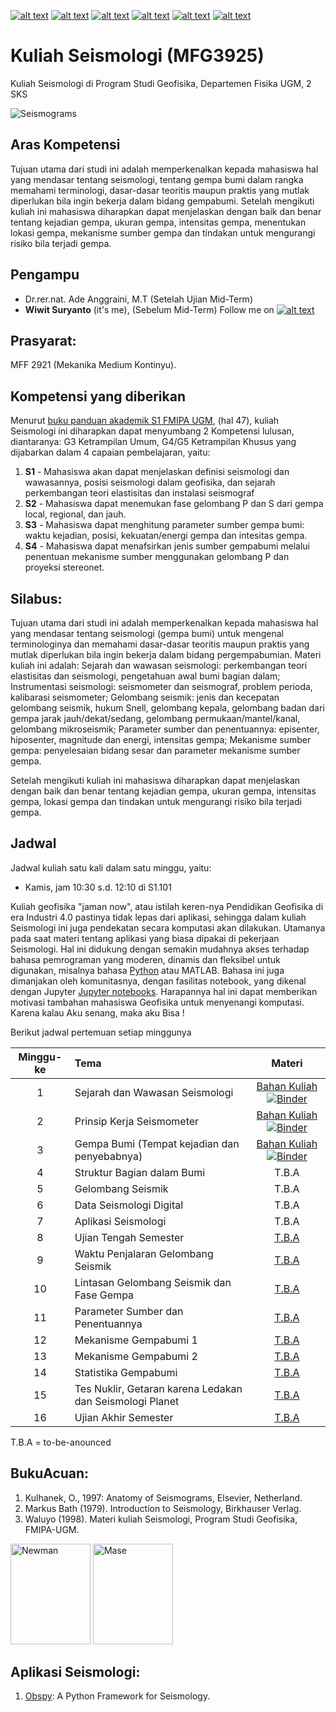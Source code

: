 [![alt text][1.1]][1]
[![alt text][2.1]][2]
[![alt text][3.1]][3]
[![alt text][4.1]][4]
[![alt text][5.1]][5]
[![alt text][6.1]][6]

[1.1]: http://i.imgur.com/tXSoThF.png (twitter icon with padding)
[2.1]: http://i.imgur.com/P3YfQoD.png (facebook icon with padding)
[3.1]: http://i.imgur.com/yCsTjba.png (google plus icon with padding)
[4.1]: http://i.imgur.com/YckIOms.png (tumblr icon with padding)
[5.1]: http://i.imgur.com/1AGmwO3.png (dribbble icon with padding)
[6.1]: http://i.imgur.com/0o48UoR.png (github icon with padding)



# Kuliah Seismologi (MFG3925)
Kuliah Seismologi di Program Studi Geofisika, Departemen Fisika UGM, 2 SKS

![Seismograms](https://chenseismolab.org/wp-content/uploads/2017/09/cropped-Header_image7_waveform_fitting_Chenetal2015JGR-1.png)
## Aras Kompetensi
Tujuan utama dari studi ini adalah memperkenalkan kepada mahasiswa hal yang mendasar tentang seismologi, tentang gempa bumi dalam rangka memahami terminologi, dasar-dasar teoritis maupun praktis yang mutlak diperlukan bila ingin bekerja dalam bidang gempabumi. Setelah mengikuti kuliah ini mahasiswa diharapkan dapat menjelaskan dengan baik dan benar tentang kejadian gempa, ukuran gempa, intensitas gempa, menentukan lokasi gempa, mekanisme sumber gempa dan tindakan untuk mengurangi risiko bila terjadi gempa.

## Pengampu
- Dr.rer.nat. Ade Anggraini, M.T (Setelah Ujian Mid-Term)
- **Wiwit Suryanto** (it's me), (Sebelum Mid-Term)
Follow me on [![alt text][1.1]][1]

## Prasyarat: 
MFF 2921 (Mekanika Medium Kontinyu).

## Kompetensi yang diberikan

Menurut [buku panduan akademik S1 FMIPA UGM](http://mipa.ugm.ac.id/file/kurikulum-s1-s2-dan-s3/), (hal 47), kuliah Seismologi ini diharapkan dapat menyumbang 2 Kompetensi lulusan, diantaranya: G3 Ketrampilan Umum, G4/G5 Ketrampilan Khusus yang dijabarkan dalam 4 capaian pembelajaran, yaitu:
1. **S1** - Mahasiswa akan dapat menjelaskan definisi seismologi dan wawasannya, posisi seismologi dalam geofisika, dan sejarah perkembangan teori elastisitas dan instalasi seismograf 
2. **S2** - Mahasiswa dapat menemukan  fase gelombang P dan S dari gempa local, regional, dan jauh.
3. **S3** - Mahasiswa dapat menghitung parameter sumber gempa bumi: waktu kejadian, posisi, kekuatan/energi gempa dan intesitas gempa.
4. **S4** - Mahasiswa dapat menafsirkan jenis sumber gempabumi melalui penentuan mekanisme sumber menggunakan gelombang P dan proyeksi stereonet. 

## Silabus: 
Tujuan utama dari studi ini adalah memperkenalkan kepada mahasiswa hal yang mendasar tentang seismologi (gempa bumi) untuk mengenal terminologinya dan memahami dasar-dasar teoritis maupun praktis yang mutlak diperlukan bila ingin bekerja dalam bidang pergempabumian. 
Materi kuliah ini adalah: Sejarah dan wawasan seismologi: perkembangan teori elastisitas dan seismologi, pengetahuan awal bumi bagian dalam; Instrumentasi seismologi: seismometer dan seismograf, problem perioda, kalibarasi seismometer; Gelombang seismik: jenis dan kecepatan gelombang seismik, hukum Snell, gelombang kepala, gelombang badan dari gempa jarak jauh/dekat/sedang, gelombang permukaan/mantel/kanal, gelombang mikroseismik; Parameter sumber dan penentuannya: episenter, hiposenter, magnitude dan energi, intensitas gempa; Mekanisme sumber gempa: penyelesaian bidang sesar dan parameter mekanisme sumber gempa.

Setelah mengikuti kuliah ini mahasiswa diharapkan dapat menjelaskan dengan baik dan benar tentang kejadian gempa,
ukuran gempa, intensitas gempa, lokasi gempa dan tindakan untuk mengurangi risiko bila terjadi
gempa.

## Jadwal

Jadwal kuliah satu kali dalam satu minggu, yaitu:
- Kamis, jam 10:30 s.d. 12:10 di S1.101

Kuliah geofisika "jaman now", atau istilah keren-nya Pendidikan Geofisika di era Industri 4.0 pastinya tidak lepas dari aplikasi, sehingga dalam kuliah Seismologi ini juga pendekatan secara komputasi akan dilakukan. Utamanya pada saat materi tentang aplikasi yang biasa dipakai di pekerjaan Seismologi. Hal ini didukung dengan semakin mudahnya akses terhadap bahasa pemrograman yang moderen, dinamis dan fleksibel untuk digunakan, misalnya bahasa [Python](http://python.org) atau MATLAB. Bahasa ini juga dimanjakan oleh komunitasnya, dengan fasilitas notebook, yang dikenal dengan Jupyter [Jupyter notebooks](http://jupyter.org/). Harapannya hal ini dapat memberikan motivasi tambahan mahasiswa Geofisika untuk menyenangi komputasi. Karena kalau Aku senang, maka aku Bisa ! 

Berikut jadwal pertemuan setiap minggunya

| Minggu-ke | Tema                                 | Materi |
|:------:|:-------------------------------------|:-------:|
| 1     | Sejarah dan Wawasan Seismologi | [Bahan Kuliah](https://nbviewer.jupyter.org/github/maswiet/Kuliah_Seismologi/blob/master/Sejarah_Wawasan_Seismologi.ipynb) [![Binder](https://mybinder.org/badge_logo.svg)](https://mybinder.org/v2/gh/maswiet/Kuliah_Seismologi/master?filepath=Sejarah_Wawasan_Seismologi.ipynb) |
| 2     | Prinsip Kerja Seismometer | [Bahan Kuliah](https://nbviewer.jupyter.org/github/maswiet/Kuliah_Seismologi/blob/master/Prinsip_Seismometer.ipynb) [![Binder](https://mybinder.org/badge_logo.svg)](https://mybinder.org/v2/gh/maswiet/Kuliah_Seismologi/master?filepath=Prinsip_Seismometer.ipynb) |
| 3    | Gempa Bumi (Tempat kejadian dan penyebabnya) | [Bahan Kuliah](https://nbviewer.jupyter.org/github/maswiet/Kuliah_Seismologi/blob/master/SumberGempa.ipynb) [![Binder](https://mybinder.org/badge_logo.svg)](https://mybinder.org/v2/gh/maswiet/Kuliah_Seismologi/master?filepath=SumberGempa.ipynb) |
| 4     | Struktur Bagian dalam Bumi | T.B.A |
| 5     | Gelombang Seismik | T.B.A |
| 6     | Data Seismologi Digital | T.B.A |
| 7     | Aplikasi Seismologi |  T.B.A |
| 8     | Ujian Tengah Semester | [T.B.A](#) |
| 9     | Waktu Penjalaran Gelombang Seismik| [T.B.A](#) |
| 10     | Lintasan Gelombang Seismik dan Fase Gempa | [T.B.A](#) |
| 11     | Parameter Sumber dan Penentuannya | [T.B.A](#) |
| 12     | Mekanisme Gempabumi 1 | [T.B.A](#) |
| 13     | Mekanisme Gempabumi 2 | [T.B.A](#) |
| 14     | Statistika Gempabumi | [T.B.A](#) |
| 15     | Tes Nuklir, Getaran karena Ledakan dan Seismologi Planet  | [T.B.A](#) |
| 16     | Ujian Akhir Semester | [T.B.A](#) |

T.B.A = to-be-anounced 


## BukuAcuan:
1. Kulhanek, O., 1997: Anatomy of Seismograms, Elsevier, Netherland.
2. Markus Bath (1979). Introduction to Seismology, Birkhauser Verlag.
3. Waluyo (1998). Materi kuliah Seismologi, Program Studi Geofisika, FMIPA-UGM.

<img src="https://images-na.ssl-images-amazon.com/images/I/411QOuJzYAL._SY291_BO1,204,203,200_QL40_.jpg" width=128px height=161px alt='Newman'> <img src="https://images-na.ssl-images-amazon.com/images/I/51td5MftP2L._SX344_BO1,204,203,200_.jpg" width=128px height=161px alt='Mase'>

## Aplikasi Seismologi:
1. [Obspy](https://github.com/obspy/obspy/wiki): A Python Framework for Seismology.


 [1]: http://www.twitter.com/maswiet
 [2]: http://www.facebook.com/mas.wiet.52
 [3]: https://plus.google.com/#
 [4]: https://www.tumblr.com/blog/maswiett
 [5]: http://dribbble.com/maswiet
 [6]: http://www.github.com/maswiet

